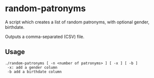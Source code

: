 # random-patronyms
A script which creates a list of random patronyms, with optional gender, birthdate.

Outputs a comma-separated (CSV) file.

## Usage
```
./random-patronyms [ -n <number of patronyms> ] [ -x ] [ -b ]
 -x: add a gender column
 -b add a birthdate column
```
